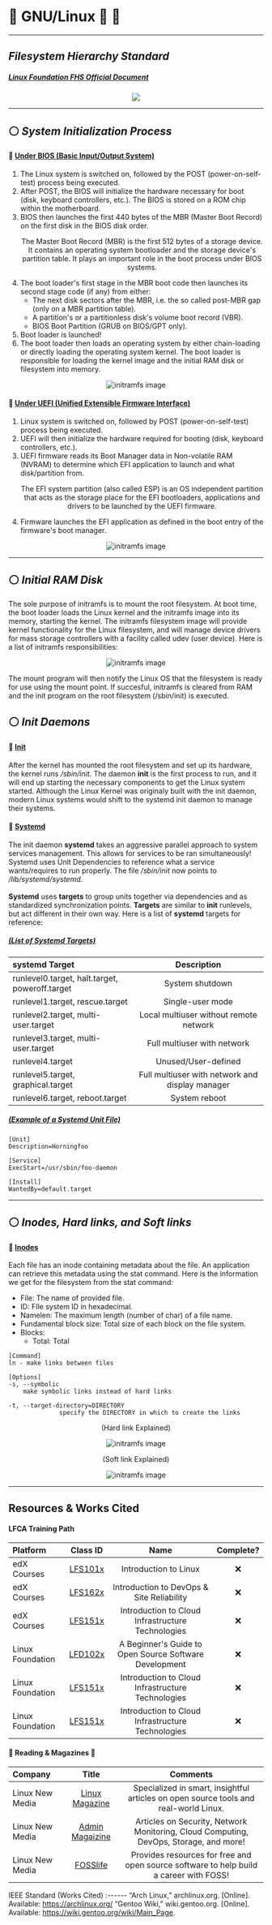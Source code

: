 <!-- Header -->
# :penguin: GNU/Linux :kiwi_fruit: :strawberry:

<!-- File Structure -->
___
## *Filesystem Hierarchy Standard*
##### [Linux Foundation FHS Official Document](https://refspecs.linuxfoundation.org/FHS_3.0/fhs-3.0.pdf)
<div align="center"><img src="../../images/linux_structure.png"></div><hr/>

<!-- Boot Process -->
## :white_circle: *System Initialization Process*

<!-- BIOS Process -->
#### :small_blue_diamond: [Under BIOS (Basic Input/Output System)](https://wiki.archlinux.org/title/Arch_boot_process#Boot_loader)
1. The Linux system is switched on, followed by the POST (power-on-self-test) process being executed.
2. After POST, the BIOS will initialize the hardware necessary for boot (disk, keyboard controllers, etc.). The BIOS is stored on a ROM chip within the motherboard.
3. BIOS then launches the first 440 bytes of the MBR (Master Boot Record) on the first disk in the BIOS disk order. <p align="center">The Master Boot Record (MBR) is the first 512 bytes of a storage device. It contains an operating system bootloader and the storage device's partition table. It plays an important role in the boot process under BIOS systems.</p>
4. The boot loader's first stage in the MBR boot code then launches its second stage code (if any) from either:
    * The next disk sectors after the MBR, i.e. the so called post-MBR gap (only on a MBR partition table).
    * A partition's or a partitionless disk's volume boot record (VBR).
    * BIOS Boot Partition (GRUB on BIOS/GPT only).
5. Boot loader is launched!
6. The boot loader then loads an operating system by either chain-loading or directly loading the operating system kernel. The boot loader is responsible for loading the kernel image and the initial RAM disk or filesystem into memory.
<!-- UEFI image -->
<p align="center">
  <img src="../../images/bios.png?raw=true" alt="initramfs image"/>
</p>

<!-- UEFI Process -->
#### :small_orange_diamond: [Under UEFI (Unified Extensible Firmware Interface)](https://wiki.archlinux.org/title/Arch_boot_process#Boot_loader)
1. Linux system is switched on, followed by POST (power-on-self-test) process being executed.
2. UEFI will then initialize the hardware required for booting (disk, keyboard controllers, etc.).
3. UEFI firmware reads its Boot Manager data in Non-volatile RAM (NVRAM) to determine which EFI application to launch and what disk/partition from. <p align="center">The EFI system partition (also called ESP) is an OS independent partition that acts as the storage place for the EFI bootloaders, applications and drivers to be launched by the UEFI firmware.</p>
4. Firmware launches the EFI application as defined in the boot entry of the firmware's boot manager.
<!-- UEFI image -->
<p align="center">
  <img src="../../images/uefi.png?raw=true" alt="initramfs image"/>
</p>


<!-- initramfs -->
___
## :white_circle: *Initial RAM Disk*
<!-- initramfs Paragraph (1) -->
<p>The sole purpose of initramfs is to mount the root filesystem. At boot time, the boot loader loads the Linux kernel and the initramfs image into its memory, starting the kernel. The initramfs filesystem image will provide kernel functionality for the Linux filesystem, and will manage device drivers for mass storage controllers with a facility called udev (user device). Here is a list of initramfs responsibilities:</p>
<!-- initramfs image -->
<p align="center">
  <img src="../../images/initramfs.png?raw=true" alt="initramfs image"/>
</p>
<!-- initramfs Paragraph (2) -->
The mount program will then notify the Linux OS that the filesystem is ready for use using the mount point. If succesful, initramfs is cleared from RAM and the init program on the root filesystem (/sbin/init) is executed.


<!-- Boot Process -->
## :white_circle: *Init Daemons*
<!-- init Process -->
#### :small_blue_diamond: [Init](https://wiki.archlinux.org/title/init)
After the kernel has mounted the root filesystem and set up its hardware, the kernel runs */sbin/init*. The daemon **init** is the first process to run, and it will end up starting the necessary components to get the Linux system started. Although the Linux Kernel was originaly built with the init daemon, modern Linux systems would shift to the systemd init daemon to manage their systems.
<!-- systemd Process -->
#### :small_orange_diamond: [Systemd](https://wiki.archlinux.org/title/systemd)
The init daemon **systemd** takes an aggressive parallel approach to system services management. This allows for services to be ran simultaneously! Systemd uses Unit Dependencies to reference what a service wants/requires to run properly. The file */sbin/init* now points to */lib/systemd/systemd*.<br /><br />
**Systemd** uses **targets** to group units together via dependencies and as standardized synchronization points. **Targets** are similar to **init** runlevels, but act different in their own way. Here is a list of **systemd** targets for reference:

##### [(List of Systemd Targets)](https://wiki.archlinux.org/title/systemd#Targets)
systemd Target | Description
:------ |:------:
runlevel0.target, halt.target, poweroff.target | System shutdown
runlevel1.target, rescue.target | Single-user mode
runlevel2.target, multi-user.target | Local multiuser without remote network
runlevel3.target, multi-user.target | Full multiuser with network
runlevel4.target | Unused/User-defined
runlevel5.target, graphical.target | Full multiuser with network and display manager
runlevel6.target, reboot.target | System reboot

<!-- Unit File Example -->
##### [(Example of a Systemd Unit File)](https://wiki.archlinux.org/title/systemd#Writing_unit_files)
```
[Unit]
Description=Horningfoo

[Service]
ExecStart=/usr/sbin/foo-daemon

[Install]
WantedBy=default.target
```

<!-- OS Linux Family -->
___
## :white_circle: *Inodes, Hard links, and Soft links*
<!-- Inodes -->
#### :small_blue_diamond: [Inodes](https://man7.org/linux/man-pages/man7/inode.7.html)
<p>Each file has an inode containing metadata about the file. An application can retrieve this metadata using the stat command. Here is the information we get for the filesystem from the stat command:</p>

- File: The name of provided file.
- ID: FIle system ID in hexadecimal.
- Namelen: The maximum length (number of char) of a file name.
- Fundamental block size: Total size of each block on the file system.
- Blocks:
   - Total: Total


```
[Command]
ln - make links between files

[Options]
-s, --symbolic
    make symbolic links instead of hard links
    
-t, --target-directory=DIRECTORY
              specify the DIRECTORY in which to create the links
```

<p align="center">(Hard link Explained)</p>
<p align="center">
  <img src="../../images/hardlink.png?raw=true" alt="initramfs image"/>
</p>
<p align="center">(Soft link Explained)</p>
<p align="center">
  <img src="../../images/softlink.png?raw=true" alt="initramfs image"/>
</p>


<!-- Linux Websites for Reading -->
___
## Resources & Works Cited

<!-- LFCA -->
#### LFCA Training Path
Platform | Class ID | Name | Complete?
:------|:------:|:------:|:------:
edX Courses | [LFS101x](https://courses.edx.org/dashboard) | Introduction to Linux | ❌
edX Courses | [LFS162x](https://courses.edx.org/dashboard) | Introduction to DevOps & Site Reliability | ❌
edX Courses | [LFS151x](https://courses.edx.org/dashboard) | Introduction to Cloud Infrastructure Technologies | ❌
Linux Foundation | [LFD102x](https://training.linuxfoundation.org/) | A Beginner's Guide to Open Source Software Development | ❌
Linux Foundation | [LFS151x](https://training.linuxfoundation.org/) | Introduction to Cloud Infrastructure Technologies | ❌
Linux Foundation | [LFS151x](https://training.linuxfoundation.org/) | Introduction to Cloud Infrastructure Technologies | ❌

<!-- Reading -->
#### :open_book: Reading & Magazines :open_book:
Company | Title | Comments
:------ |:------:|:--------:
Linux New Media | [Linux Magazine](https://www.linux-magazine.com) | Specialized in smart, insightful articles on open source tools and real-world Linux.
Linux New Media | [Admin Magaizine](https://www.admin-magazine.com/) | Articles on Security, Network Monitoring, Cloud Computing, DevOps, Storage, and more!
Linux New Media | [FOSSlife](https://www.fosslife.org/) | Provides resources for free and open source software to help build a career with FOSS!

IEEE Standard (Works Cited)
:------
“Arch Linux,” archlinux.org. [Online]. Available: https://archlinux.org/
“Gentoo Wiki,” wiki.gentoo.org. [Online]. Available: https://wiki.gentoo.org/wiki/Main_Page.
